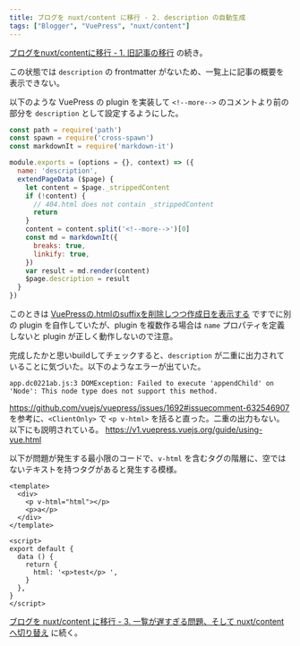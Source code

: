 ```yaml
---
title: ブログを nuxt/content に移行 - 2. description の自動生成
tags: ["Blogger", "VuePress", "nuxt/content"]
---
```


[ブログをnuxt/contentに移行 - 1. 旧記事の移行](/ja/post/2021/03/migrate-blog-to-nuxt-content1/) の続き。

この状態では `description` の frontmatter がないため、一覧上に記事の概要を表示できない。
<!--more-->
以下のような VuePress の plugin を実装して `<!--more-->` のコメントより前の部分を `description` として設定するようにした。

```js
const path = require('path')
const spawn = require('cross-spawn')
const markdownIt = require('markdown-it')

module.exports = (options = {}, context) => ({
  name: 'description',
  extendPageData ($page) {
    let content = $page._strippedContent
    if (!content) {
      // 404.html does not contain _strippedContent
      return
    }
    content = content.split('<!--more-->')[0]
    const md = markdownIt({
      breaks: true,
      linkify: true,
    })
    var result = md.render(content)
    $page.description = result
  }
})
```

このときは [VuePressの.htmlのsuffixを削除しつつ作成日を表示する](/ja/post/2021/02/change-suffix-and-show-created/) ですでに別の plugin を自作していたが、plugin を複数作る場合は `name` プロパティを定義しないと plugin が正しく動作しないので注意。

完成したかと思いbuildしてチェックすると、`description` が二重に出力されていることに気づいた。以下のようなエラーが出ていた。

```
app.dc0221ab.js:3 DOMException: Failed to execute 'appendChild' on 'Node': This node type does not support this method.
```

https://github.com/vuejs/vuepress/issues/1692#issuecomment-632546907 を参考に、`<ClientOnly>` で `<p v-html>` を括ると直った。二重の出力もない。
以下にも説明されている。
https://v1.vuepress.vuejs.org/guide/using-vue.html

以下が問題が発生する最小限のコードで、`v-html` を含むタグの階層に、空ではないテキストを持つタグがあると発生する模様。

```vue
<template>
  <div>
    <p v-html="html"></p>
    <p>a</p>
  </div>
</template>

<script>
export default {
  data () {
    return {
      html: '<p>test</p> ',
    }
  },
}
</script>
```

[ブログを nuxt/content に移行 - 3. 一覧が遅すぎる問題、そして nuxt/content へ切り替え](/ja/post/2021/03/migrate-blog-to-nuxt-content3/) に続く。
